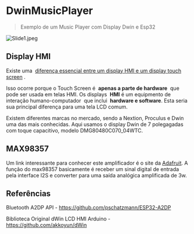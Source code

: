 # DwinMusicPlayer

> Exemplo de um Music Player com Display Dwin e Esp32

![Slide1.jpeg](/Users/benevidfelixsilva/Code/DwinMusicPlayer/Slide1.jpeg)

## Display HMI

Existe uma  [diferença essencial entre um display HMI e um display touch screen](https://www.stoneitech.com/the-difference-between-hmi-and-touch-screen-display) .

Isso ocorre porque o Touch Screen é  **apenas a parte de hardware**  que pode ser usada em telas HMI. Os displays  **HMI** é um equipmento de interação humano-computador  que inclui  **hardware e software**. Esta seria sua principal diferença para uma tela LCD comum.

Existem diferentes marcas no mercado, sendo a Nextion, Proculus e Dwin uma das mais conhecidas. Aqui usamos o display Dwin de 7 polegagadas com toque capacitivo, modelo DMG80480C070_04WTC.

## MAX98357

Um link interessante para conhecer este amplificador é o site da  [Adafruit](https://learn.adafruit.com/adafruit-max98357-i2s-class-d-mono-amp/overview). A função do max98357 basicamente é receber um sinal digital de entrada pela interface I2S e converter para uma saída analógica amplificada de 3w. 





## Referências

Bluetooth A2DP API - https://github.com/pschatzmann/ESP32-A2DP

Biblioteca Original dWin LCD HMI Arduino - https://github.com/akkoyun/dWin
